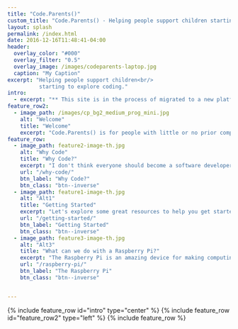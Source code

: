 ```yaml
---
title: "Code.Parents()"
custom_title: "Code.Parents() - Helping people support children starting to explore coding."
layout: splash
permalink: /index.html
date: 2016-12-16T11:48:41-04:00
header:
  overlay_color: "#000"
  overlay_filter: "0.5"
  overlay_image: /images/codeparents-laptop.jpg
  caption: "My Caption"
excerpt: "Helping people support children<br/>
          starting to explore coding."
intro:
  - excerpt: "** This site is in the process of migrated to a new platform <br/> and may not always look as nice as I'd like, sorry. ***"
feature_row2:
  - image_path: /images/cp_bg2_medium_prog_mini.jpg
    alt: "Welcome"
    title: "Welcome"
    excerpt: "Code.Parents() is for people with little or no prior computing experience, who would like to be better prepared to encourage and support children in starting to explore coding.<br/> We recommend getting started on one of the sections below."
feature_row:
  - image_path: feature2-image-th.jpg
    alt: "Why Code"
    title: "Why Code?"
    excerpt: "I don't think everyone should become a software developer. But I do think that everyone should have the opportunity to explore coding, ideally from an early age"
    url: "/why-code/"
    btn_label: "Why Code?"
    btn_class: "btn--inverse"
  - image_path: feature1-image-th.jpg
    alt: "Alt1"
    title: "Getting Started"
    excerpt: "Let's explore some great resources to help you get started."
    url: "/getting-started/"
    btn_label: "Getting Started"
    btn_class: "btn--inverse"
  - image_path: feature3-image-th.jpg
    alt: "Alt3"
    title: "What can we do with a Raspberry Pi?"
    excerpt: "The Raspberry Pi is an amazing device for making computing and coding more accessible."
    url: "/raspberry-pi/"
    btn_label: "The Raspberry Pi"
    btn_class: "btn--inverse"


---
```


{% include feature_row id="intro" type="center" %}
{% include feature_row id="feature_row2" type="left" %}
{% include feature_row %}
